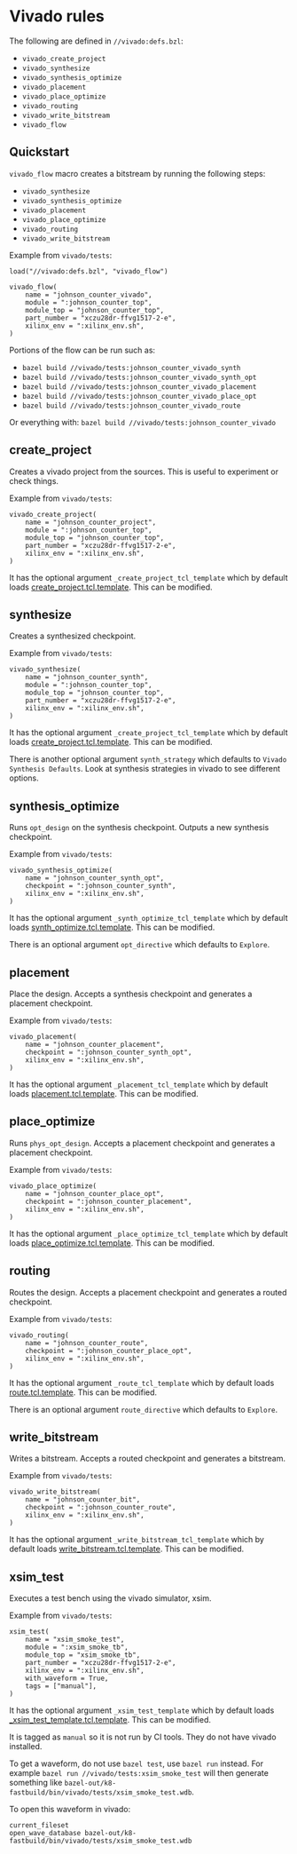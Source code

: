 # Vivado rules

The following are defined in `//vivado:defs.bzl`:

* `vivado_create_project`
* `vivado_synthesize`
* `vivado_synthesis_optimize`
* `vivado_placement`
* `vivado_place_optimize`
* `vivado_routing`
* `vivado_write_bitstream`
* `vivado_flow`

## Quickstart

`vivado_flow` macro creates a bitstream by running the following steps:

* `vivado_synthesize`
* `vivado_synthesis_optimize`
* `vivado_placement`
* `vivado_place_optimize`
* `vivado_routing`
* `vivado_write_bitstream`

Example from `vivado/tests`:
```
load("//vivado:defs.bzl", "vivado_flow")

vivado_flow(
    name = "johnson_counter_vivado",
    module = ":johnson_counter_top",
    module_top = "johnson_counter_top",
    part_number = "xczu28dr-ffvg1517-2-e",
    xilinx_env = ":xilinx_env.sh",
)
```

Portions of the flow can be run such as:
* `bazel build //vivado/tests:johnson_counter_vivado_synth`
* `bazel build //vivado/tests:johnson_counter_vivado_synth_opt`
* `bazel build //vivado/tests:johnson_counter_vivado_placement`
* `bazel build //vivado/tests:johnson_counter_vivado_place_opt`
* `bazel build //vivado/tests:johnson_counter_vivado_route`

Or everything with: `bazel build //vivado/tests:johnson_counter_vivado`

## create_project

Creates a vivado project from the sources. This is useful to experiment or check things.

Example from `vivado/tests`:
```
vivado_create_project(
    name = "johnson_counter_project",
    module = ":johnson_counter_top",
    module_top = "johnson_counter_top",
    part_number = "xczu28dr-ffvg1517-2-e",
    xilinx_env = ":xilinx_env.sh",
)
```

It has the optional argument `_create_project_tcl_template` which by default loads [create_project.tcl.template](create_project.tcl.template). This can be modified.

## synthesize

Creates a synthesized checkpoint.

Example from `vivado/tests`:
```
vivado_synthesize(
    name = "johnson_counter_synth",
    module = ":johnson_counter_top",
    module_top = "johnson_counter_top",
    part_number = "xczu28dr-ffvg1517-2-e",
    xilinx_env = ":xilinx_env.sh",
)
```

It has the optional argument `_create_project_tcl_template` which by default loads [create_project.tcl.template](create_project.tcl.template). This can be modified.

There is another optional argument `synth_strategy` which defaults to `Vivado Synthesis Defaults`. Look at synthesis strategies in vivado to see different options.

## synthesis_optimize

Runs `opt_design` on the synthesis checkpoint. Outputs a new synthesis checkpoint.

Example from `vivado/tests`:
```
vivado_synthesis_optimize(
    name = "johnson_counter_synth_opt",
    checkpoint = ":johnson_counter_synth",
    xilinx_env = ":xilinx_env.sh",
)
```

It has the optional argument `_synth_optimize_tcl_template` which by default loads [synth_optimize.tcl.template](synth_optimize.tcl.template). This can be modified.

There is an optional argument `opt_directive` which defaults to `Explore`.

## placement

Place the design. Accepts a synthesis checkpoint and generates a placement checkpoint.

Example from `vivado/tests`:
```
vivado_placement(
    name = "johnson_counter_placement",
    checkpoint = ":johnson_counter_synth_opt",
    xilinx_env = ":xilinx_env.sh",
)
```

It has the optional argument `_placement_tcl_template` which by default loads [placement.tcl.template](placement.tcl.template). This can be modified.

## place_optimize

Runs `phys_opt_design`. Accepts a placement checkpoint and generates a placement checkpoint.

Example from `vivado/tests`:
```
vivado_place_optimize(
    name = "johnson_counter_place_opt",
    checkpoint = ":johnson_counter_placement",
    xilinx_env = ":xilinx_env.sh",
)
```

It has the optional argument `_place_optimize_tcl_template` which by default loads [place_optimize.tcl.template](place_optimize.tcl.template). This can be modified.

## routing

Routes the design. Accepts a placement checkpoint and generates a routed checkpoint.

Example from `vivado/tests`:
```
vivado_routing(
    name = "johnson_counter_route",
    checkpoint = ":johnson_counter_place_opt",
    xilinx_env = ":xilinx_env.sh",
)
```

It has the optional argument `_route_tcl_template` which by default loads [route.tcl.template](route.tcl.template). This can be modified.

There is an optional argument `route_directive` which defaults to `Explore`.

## write_bitstream

Writes a bitstream. Accepts a routed checkpoint and generates a bitstream.

Example from `vivado/tests`:
```
vivado_write_bitstream(
    name = "johnson_counter_bit",
    checkpoint = ":johnson_counter_route",
    xilinx_env = ":xilinx_env.sh",
)
```

It has the optional argument `_write_bitstream_tcl_template` which by default loads [write_bitstream.tcl.template](write_bitstream.tcl.template). This can be modified.

## xsim_test

Executes a test bench using the vivado simulator, xsim.

Example from `vivado/tests`:
```
xsim_test(
    name = "xsim_smoke_test",
    module = ":xsim_smoke_tb",
    module_top = "xsim_smoke_tb",
    part_number = "xczu28dr-ffvg1517-2-e",
    xilinx_env = ":xilinx_env.sh",
    with_waveform = True,
    tags = ["manual"],
)
```

It has the optional argument `_xsim_test_template` which by default loads [_xsim_test_template.tcl.template](_xsim_test_template.tcl.template). This can be modified.

It is tagged as `manual` so it is not run by CI tools. They do not have vivado installed.

To get a waveform, do not use `bazel test`, use `bazel run` instead. For example
`bazel run //vivado/tests:xsim_smoke_test` will then generate something like `bazel-out/k8-fastbuild/bin/vivado/tests/xsim_smoke_test.wdb`.

To open this waveform in vivado:

```
current_fileset
open_wave_database bazel-out/k8-fastbuild/bin/vivado/tests/xsim_smoke_test.wdb
```

